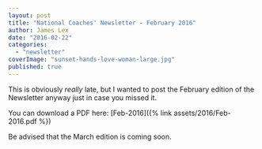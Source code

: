 ```yaml
---
layout: post
title: "National Coaches' Newsletter - February 2016"
author: James Lex
date: "2016-02-22"
categories: 
  - "newsletter"
coverImage: "sunset-hands-love-woman-large.jpg"
published: true
---
```


This is obviously _really_ late, but I wanted to post the February edition of the Newsletter anyway just in case you missed it.

You can download a PDF here: [Feb-2016]({% link assets/2016/Feb-2016.pdf %})

Be advised that the March edition is coming soon.
